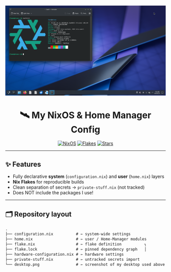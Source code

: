 <p align="center">
  <img src="desktop.png" alt="Desktop screenshot" width="780">
</p>

<h1 align="center">🛰️ My NixOS & Home Manager Config</h1>

<p align="center">
  <a href="https://nixos.org/"><img alt="NixOS" src="https://img.shields.io/badge/NixOS-22.11+-5277C3.svg?logo=nixos&logoColor=white"></a>
  <a href="https://search.nixos.org/flake"><img alt="Flakes" src="https://img.shields.io/badge/flake-enabled-brightgreen"></a>
  <a href="https://github.com/leondeppe/NixOS-Config/actions">
  <a href="https://github.com/leondeppe/NixOS-Config/stargazers"><img alt="Stars" src="https://img.shields.io/github/stars/leondeppe/NixOS-Config?color=yellow"></a>
</p>

---

## ✨ Features

* Fully declarative **system** (`configuration.nix`) and **user** (`home.nix`) layers
* **Nix Flakes** for reproducible builds
* Clean separation of secrets → `private-stuff.nix` (not tracked)
* Does NOT include the packages I use!

---

## 🗂️ Repository layout

```text
.
├── configuration.nix          # ⇽ system-wide settings
├── home.nix                   # ⇽ user / Home-Manager modules
├── flake.nix                  # ⇽ flake definition          ┐
├── flake.lock                 # ⇽ pinned dependency graph   │
├── hardware-configuration.nix # ⇽ hardware settings
├── private-stuff.nix          # ⇽ untracked secrets import
└── desktop.png                # ⇽ screenshot of my desktop used above
